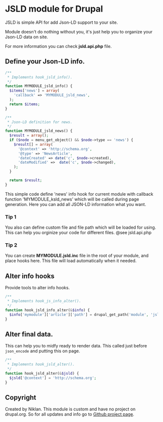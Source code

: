 # JSLD module for Drupal

JSLD is simple API for add Json-LD support to your site.

Module doesn't do nothing without you, it's just help you to organize your Json-LD data on site.

For more information you can check **jsld.api.php** file.

## Define your Json-LD info.

~~~php
/**
 * Implements hook_jsld_info().
 */
function MYMODULE_jsld_info() {
  $items['news'] = array(
    'callback' => 'MYMODULE_jsld_news',
  );
  return $items;
}

/**
 * Json-LD definition for news.
 */
function MYMODULE_jsld_news() {
  $result = array();
  if ($node = menu_get_object() && $node->type == 'news') {
    $result[] = array(
      '@context' => 'http://schema.org',
      '@type' => 'NewsArticle',
      'dateCreated' => date('c', $node->created),
      'dateModified' =>  date('c', $node->changed),
    );
  }

  return $result;
}
~~~

This simple code define 'news' info hook for current module with callback function 'MYMODULE_ksld_news' which will be called during page generation. Here you can add all JSON-LD information what you want.

### Tip 1

You also can define custom file and file path which will be loaded for using. This can help you orginize your code for different files. @see jsld.api.php

### Tip 2

You can create **MYMODULE.jsld.inc** file in the root of your module, and place hooks here. This file will load automatically when it needed.

## Alter info hooks

Provide tools to alter info hooks.

~~~php
/**
 * Implements hook_js_info_alter().
 */
function hook_jsld_info_alter(&$info) {
  $info['mymodule']['article']['path'] = drupal_get_path('module', 'jslc') . "/includes/jsld";
}
~~~


## Alter final data.

This can help you to midfy ready to render data. This  called just before `json_encode` and putting this on page.

~~~php
/**
 * Implements hook_jsld_alter().
 */
function hook_jsld_alter(&$jsld) {
  $jsld['@context'] = 'http://schema.org';
}
~~~

## Copyright

Created by Niklan. This module is custom and have no project on drupal.org. So for all updates and info go to [Github project page](https://github.com/Niklan/jsld).
